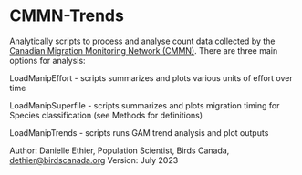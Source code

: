 # CMMN-Trends

Analytically scripts to process and analyse count data collected by the [Canadian Migration Monitoring Network (CMMN)](https://www.birdscanada.org/bird-science/canadian-migration-monitoring-network-cmmn). There are three main options for analysis: 

LoadManipEffort - scripts summarizes and plots various units of effort over time

LoadManipSuperfile - scripts summarizes and plots migration timing for Species classification (see Methods for definitions)

LoadManipTrends - scripts runs GAM trend analysis and plot outputs


Author: Danielle Ethier, Population Scientist, Birds Canada, dethier@birdscanada.org
Version: July 2023
